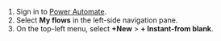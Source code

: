 1. Sign in to [Power Automate](https://flow.microsoft.com).
1. Select **My flows** in the left-side navigation pane.
1. On the top-left menu, select **+New** > **+ Instant-from blank**.
